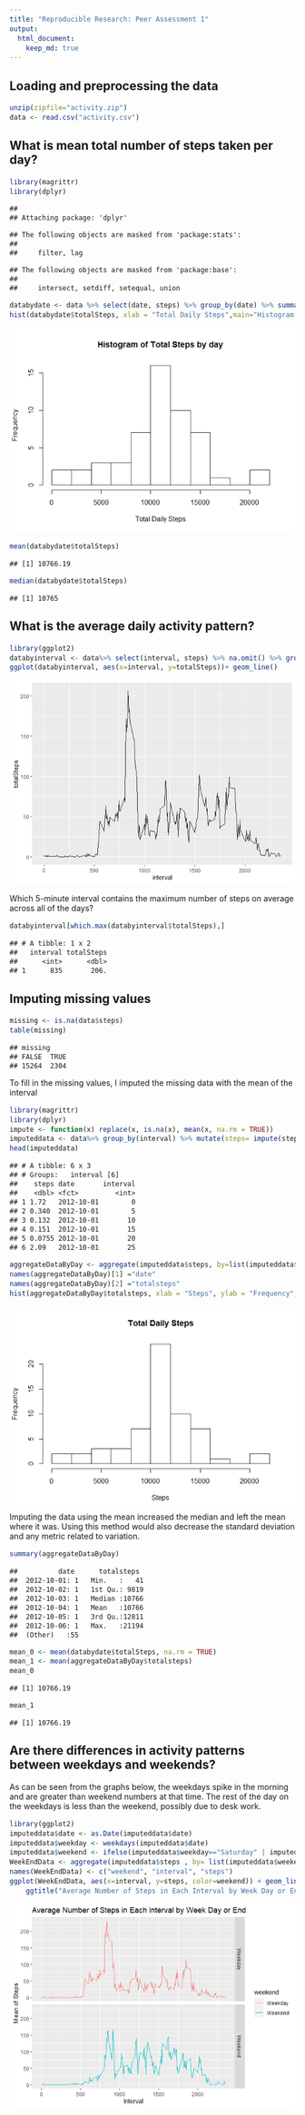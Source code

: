 ```yaml
---
title: "Reproducible Research: Peer Assessment 1"
output: 
  html_document:
    keep_md: true
---
```



## Loading and preprocessing the data

```r
unzip(zipfile="activity.zip")
data <- read.csv("activity.csv")
```


## What is mean total number of steps taken per day?

```r
library(magrittr)
library(dplyr)
```

```
## 
## Attaching package: 'dplyr'
```

```
## The following objects are masked from 'package:stats':
## 
##     filter, lag
```

```
## The following objects are masked from 'package:base':
## 
##     intersect, setdiff, setequal, union
```

```r
databydate <- data %>% select(date, steps) %>% group_by(date) %>% summarize(totalSteps= sum(steps)) %>%na.omit()
hist(databydate$totalSteps, xlab = "Total Daily Steps",main="Histogram of Total Steps by day", breaks = 10)
```

![](PA1_template_files/figure-html/meanSteps-1.png)<!-- -->


```r
mean(databydate$totalSteps)
```

```
## [1] 10766.19
```

```r
median(databydate$totalSteps)
```

```
## [1] 10765
```

## What is the average daily activity pattern?


```r
library(ggplot2)
databyinterval <- data%>% select(interval, steps) %>% na.omit() %>% group_by(interval) %>% summarize(totalSteps= mean(steps)) 
ggplot(databyinterval, aes(x=interval, y=totalSteps))+ geom_line()
```

![](PA1_template_files/figure-html/activityPattern-1.png)<!-- -->

Which 5-minute interval contains the maximum number of steps on average across all of the days?

```r
databyinterval[which.max(databyinterval$totalSteps),]
```

```
## # A tibble: 1 x 2
##   interval totalSteps
##      <int>      <dbl>
## 1      835       206.
```

## Imputing missing values

```r
missing <- is.na(data$steps)
table(missing)
```

```
## missing
## FALSE  TRUE 
## 15264  2304
```

To fill in the missing values, I imputed the missing data with the mean of the interval


```r
library(magrittr)
library(dplyr)
impute <- function(x) replace(x, is.na(x), mean(x, na.rm = TRUE))
imputeddata <- data%>% group_by(interval) %>% mutate(steps= impute(steps))
head(imputeddata)
```

```
## # A tibble: 6 x 3
## # Groups:   interval [6]
##    steps date       interval
##    <dbl> <fct>         <int>
## 1 1.72   2012-10-01        0
## 2 0.340  2012-10-01        5
## 3 0.132  2012-10-01       10
## 4 0.151  2012-10-01       15
## 5 0.0755 2012-10-01       20
## 6 2.09   2012-10-01       25
```


```r
aggregateDataByDay <- aggregate(imputeddata$steps, by=list(imputeddata$date), sum)
names(aggregateDataByDay)[1] ="date"
names(aggregateDataByDay)[2] ="totalsteps"
hist(aggregateDataByDay$totalsteps, xlab = "Steps", ylab = "Frequency", main = "Total Daily Steps", breaks = 10)
```

![](PA1_template_files/figure-html/unnamed-chunk-2-1.png)<!-- -->
Imputing the data using the mean increased the median and left the mean where it was. Using this method would also decrease the standard deviation and any metric related to variation. 


```r
summary(aggregateDataByDay)
```

```
##          date      totalsteps   
##  2012-10-01: 1   Min.   :   41  
##  2012-10-02: 1   1st Qu.: 9819  
##  2012-10-03: 1   Median :10766  
##  2012-10-04: 1   Mean   :10766  
##  2012-10-05: 1   3rd Qu.:12811  
##  2012-10-06: 1   Max.   :21194  
##  (Other)   :55
```


```r
mean_0 <- mean(databydate$totalSteps, na.rm = TRUE)
mean_1 <- mean(aggregateDataByDay$totalsteps)
mean_0
```

```
## [1] 10766.19
```

```r
mean_1
```

```
## [1] 10766.19
```

## Are there differences in activity patterns between weekdays and weekends?
As can be seen from the graphs below, the weekdays spike in the morning and are greater than weekend numbers at that time. The rest of the day on the weekdays is less than the weekend, possibly due to desk work. 

```r
library(ggplot2)
imputeddata$date <- as.Date(imputeddata$date)
imputeddata$weekday <- weekdays(imputeddata$date)
imputeddata$weekend <- ifelse(imputeddata$weekday=="Saturday" | imputeddata$weekday=="Sunday", "Weekend", "Weekday" )
WeekEndData <- aggregate(imputeddata$steps , by= list(imputeddata$weekend, imputeddata$interval), na.omit(mean))
names(WeekEndData) <- c("weekend", "interval", "steps")
ggplot(WeekEndData, aes(x=interval, y=steps, color=weekend)) + geom_line() + facet_grid(weekend ~.) + xlab("Interval") + ylab("Mean of Steps") +
    ggtitle("Average Number of Steps in Each Interval by Week Day or End")
```

![](PA1_template_files/figure-html/unnamed-chunk-5-1.png)<!-- -->
